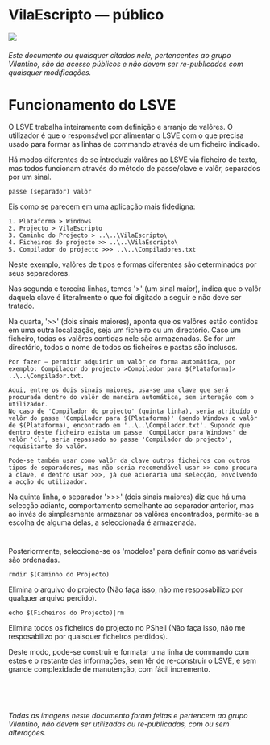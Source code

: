 # VilaEscripto — público
<img src="https://user-images.githubusercontent.com/118770355/232245381-213897db-1ce7-4705-8b57-bba86627b3d5.png"/> 

###### Este documento ou quaisquer citados nele, pertencentes ao grupo Vilantino, são de acesso públicos e não devem ser re-publicados com quaisquer modificações. 

# Funcionamento do LSVE

O LSVE trabalha inteiramente com definição e arranjo de valôres. O utilizador é que o responsável por alimentar o LSVE com o que precisa usado para formar as linhas de commando através de um ficheiro indicado. 

Há modos diferentes de se introduzir valôres ao LSVE via ficheiro de texto, mas todos funcionam através do método de passe/clave e valôr, separados por um sinal.
	
	passe (separador) valôr

Eis como se parecem em uma aplicação mais fidedigna:

	1. Plataforma > Windows
	2. Projecto > VilaEscripto
	3. Caminho do Projecto > ..\..\VilaEscripto\
	4. Ficheiros do projecto >> ..\..\VilaEscripto\
	5. Compilador do projecto >>> ..\..\Compiladores.txt

Neste exemplo, valôres de tipos e formas diferentes são determinados por seus separadores. 

Nas segunda e terceira linhas, temos '>' (um sinal maior), indica que o valôr daquela clave é literalmente o que foi digitado a seguir e não deve ser tratado.

Na quarta, '>>' (dois sinais maiores), aponta que os valôres estão contidos em uma outra localização, seja um ficheiro ou um directório. 
Caso um ficheiro, todas os valôres contidas nele são armazenadas. Se for um directório, todos o nome de todos os ficheiros e pastas são inclusos.

	Por fazer — permitir adquirir um valôr de forma automática, por exemplo: Compilador do projecto >Compilador para $(Plataforma)> ..\..\Compilador.txt. 
	
	Aqui, entre os dois sinais maiores, usa-se uma clave que será procurada dentro do valôr de maneira automática, sem interação com o utilizador.
	No caso de 'Compilador do projecto' (quinta linha), seria atribuído o valôr do passe 'Compilador para $(Plataforma)' (sendo Windows o valôr de $(Plataforma), encontrado em '..\..\Compilador.txt'. Supondo que dentro deste ficheiro exista um passe 'Compilador para Windows' de valôr 'cl', seria repassado ao passe 'Compilador do projecto', requisitante do valôr.

	Pode-se também usar como valôr da clave outros ficheiros com outros tipos de separadores, mas não seria recomendável usar >> como procura à clave, e dentro usar >>>, já que acionaria uma selecção, envolvendo a acção do utilizador.



Na quinta linha, o separador '>>>' (dois sinais maiores) diz que há uma selecção adiante, comportamento semelhante ao separador anterior, mas
ao invés de simplesmente armazenar os valôres encontrados, permite-se a escolha de alguma delas, a seleccionada é armazenada.
	
#

Posteriormente, selecciona-se os 'modelos' para definir como as variáveis são ordenadas.

	rmdir $(Caminho do Projecto) 
Elimina o arquivo do projecto (Não faça isso, não me resposabilizo por qualquer arquivo perdido).
	
	echo $(Ficheiros do Projecto)|rm
Elimina todos os ficheiros do projecto no PShell (Não faça isso, não me resposabilizo por quaisquer ficheiros perdidos).

Deste modo, pode-se construir e formatar uma linha de commando com estes e o restante das informações, sem têr de re-construir o LSVE, e sem grande complexidade de manutenção, com fácil incremento.

#

&nbsp;

###### Todas as imagens neste documento foram feitas e pertencem ao grupo Vilantino, não devem ser utilizadas ou re-publicadas, com ou sem alterações.

